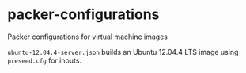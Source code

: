 packer-configurations
=====================

Packer configurations for virtual machine images

`ubuntu-12.04.4-server.json` builds an Ubuntu 12.04.4 LTS image using `preseed.cfg` for inputs.
